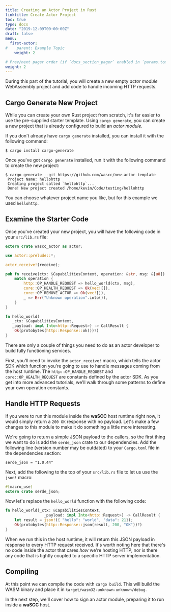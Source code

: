 ```yaml
---
title: Creating an Actor Project in Rust
linktitle: Create Actor Project
toc: true
type: docs
date: "2019-12-09T00:00:00Z"
draft: false
menu:
  first-actor:
#    parent: Example Topic
    weight: 2

# Prev/next pager order (if `docs_section_pager` enabled in `params.toml`)
weight: 2
---
```

During this part of the tutorial, you will create a new empty _actor module_ WebAssembly project and add code to handle incoming HTTP requests.

## Cargo Generate New Project
While you can create your own Rust project from scratch, it's far easier to use the pre-supplied starter template. Using `cargo generate`, you can create a new project that is already configured to build an _actor module_.

If you don't already have `cargo generate` installed, you can install it with the following command:

```terminal
$ cargo install cargo-generate
```

Once you've got `cargo generate` installed, run it with the following command to create the new project:

```terminal
$ cargo generate --git https://github.com/wascc/new-actor-template
 Project Name: hellohttp
 Creating project called `hellohttp`...
 Done! New project created /home/kevin/Code/testing/hellohttp
```

You can choose whatever project name you like, but for this example we used `hellohttp`.

## Examine the Starter Code
Once you've created your new project, you will have the following code in your `src/lib.rs` file:

```rust
extern crate wascc_actor as actor;

use actor::prelude::*;

actor_receive!(receive);

pub fn receive(ctx: &CapabilitiesContext, operation: &str, msg: &[u8]) -> CallResult {    
    match operation {
        http::OP_HANDLE_REQUEST => hello_world(ctx, msg),
        core::OP_HEALTH_REQUEST => Ok(vec![]),
        core::OP_REMOVE_ACTOR => Ok(vec![]),
        _ => Err("Unknown operation".into()),
    }
}

fn hello_world(
   _ctx: &CapabilitiesContext,
   _payload: impl Into<http::Request>) -> CallResult {
    Ok(protobytes(http::Response::ok())?)
}
```

There are only a couple of things you need to do as an actor developer to build fully functioning services. 

First, you'll need to invoke the `actor_receive!` macro, which tells the actor SDK which function you're going to use to handle messages coming from the host runtime. The `http::OP_HANDLE_REQUEST` and `core::OP_HEALTH_REQUEST` are constants defined by the actor SDK. As you get into more advanced tutorials, we'll walk through some patterns to define your own operation constants.

## Handle HTTP Requests
If you were to run this module inside the **waSCC** host runtime right now, it would simply return a `200 OK` response with no payload. Let's make a few changes to this module to make it do something a little more interesting.

We're going to return a simple JSON payload to the callers, so the first thing we want to do is add the `serde_json` crate to our dependencies. Add the following line (version number may be outdated) to your `Cargo.toml` file in the dependencies section:

```
serde_json = "1.0.44"
```

Next, add the following to the top of your `src/lib.rs` file to let us use the `json!` macro:

```rust
#[macro_use]
extern crate serde_json;
```

Now let's replace the `hello_world` function with the following code:

```rust
fn hello_world(_ctx: &CapabilitiesContext, 
                 _payload: impl Into<http::Request>) -> CallResult {
    let result = json!({ "hello": "world", "data": 21});
    Ok(protobytes(http::Response::json(result, 200, "OK"))?)
}
```

When we run this in the host runtime, it will return this JSON payload in response to every HTTP request received. It's worth noting here that there's no code inside the actor that cares _how_ we're hosting HTTP, nor is there any code that is tightly coupled to a specific HTTP server implementation.

## Compiling

At this point we can compile the code with `cargo build`. This will build the WASM binary and place it in `target/wasm32-unknown-unknown/debug`.

In the next step, we'll cover how to sign an actor module, preparing it to run inside a **waSCC** host.
